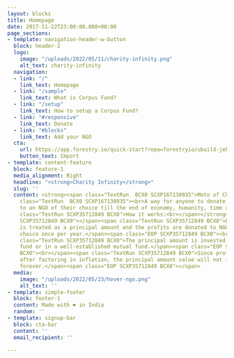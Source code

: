 ```yaml
---
layout: blocks
title: Homepage
date: 2017-11-22T23:00:00.000+00:00
page_sections:
- template: navigation-header-w-button
  block: header-2
  logo:
    image: "/uploads/2022/05/11/charity-infinity.png"
    alt_text: charity-infinity
  navigation:
  - link: "/"
    link_text: Homepage
  - link: "/sample"
    link_text: What is Corpus Fund?
  - link: "/setup"
    link_text: How to setup a Corpus Fund?
  - link: "#responsive"
    link_text: Donate
  - link: "#blocks"
    link_text: Add your NGO
  cta:
    url: https://app.forestry.io/quick-start?repo=forestryio/ubuild-jekyll&provider=github&engine=jekyll
    button_text: Import
- template: content-feature
  block: feature-1
  media_alignment: Right
  headline: "<strong>Charity Infinity</strong>"
  slug: ''
  content: <strong><span class="TextRun  BCX0 SCXP167130935">Moto of Charity Infinity</span></strong><em><span
    class="TextRun  BCX0 SCXP167130935"><br>A way for anyone to donate infinitely
    to an NGO of their choice till the end of economy, humanity, time and earth.</span></em>  <br><br><strong><span
    class="TextRun SCXP35712849 BCX0">How it works:<br></span></strong><span class="EOP
    SCXP35712849 BCX0">​</span><span class="TextRun SCXP35712849 BCX0">Every contribution
    is treated as a principal amount and the profits are donated to NGO of user’s
    choice once per year.</span><span class="EOP SCXP35712849 BCX0">​<br></span><span
    class="TextRun SCXP35712849 BCX0">The principal amount is invested in an index
    fund or in a well-established mutual fund.</span><span class="EOP SCXP35712849
    BCX0">​<br></span><span class="TextRun SCXP35712849 BCX0">Since profits are calculated
    after factoring in inflation, the principal amount value will not ideally diminish
    forever.</span><span class="EOP SCXP35712849 BCX0">​</span>
  media:
    image: "/uploads/2022/05/23/hover-ngo.png"
    alt_text: ''
- template: simple-footer
  block: footer-1
  content: Made with ❤︎ in India
  random: ''
- template: signup-bar
  block: cta-bar
  content: ''
  email_recipient: ''

---
```

